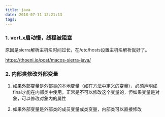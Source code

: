 ```yaml
---
title: java
date: 2018-07-11 12:21:13
tags:
---
```


### 1. vert.x启动慢，线程被阻塞
原因是sierra解析主机名时间过长，在/etc/hosts设置主机名解析就好了。

https://thoeni.io/post/macos-sierra-java/

<!-- more -->

### 2. 内部类修改外部变量
1. 如果外部变量是外部类的本地变量（如在方法中定义的变量），必须声明成final才能在内部类中使用，正常是不可以修改这个变量的，但如果变量是对象，可以修改对象内的属性

2. 如果外部变量是外部类的成员变量或类变量，内部类可以直接修改